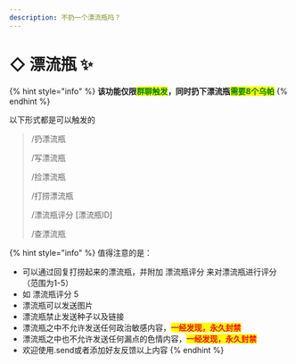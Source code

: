 ```yaml
---
description: 不扔一个漂流瓶吗？
---
```


# ◇ 漂流瓶  ✨

{% hint style="info" %}
**该功能仅限**<mark style="color:green;">**群聊触发**</mark>**，同时扔下漂流瓶**<mark style="color:green;">**需要8个乌帕**</mark>
{% endhint %}

以下形式都是可以触发的

> /扔漂流瓶
>
> /写漂流瓶
>
> /捡漂流瓶
>
> /打捞漂流瓶
>
> /漂流瓶评分 \[漂流瓶ID]
>
> /查漂流瓶&#x20;

{% hint style="info" %}
值得注意的是：

* 可以通过回复打捞起来的漂流瓶，并附加 漂流瓶评分 来对漂流瓶进行评分（范围为1-5）
* 如  漂流瓶评分 5
* 漂流瓶可以发送图片
* 漂流瓶禁止发送种子以及链接
* 漂流瓶之中不允许发送任何政治敏感内容，<mark style="color:red;">**一经发现，永久封禁**</mark>
* 漂流瓶之中也不允许发送任何漏点的色情内容，<mark style="color:red;">**一经发现，永久封禁**</mark>
* 欢迎使用.send或者添加好友反馈以上内容
{% endhint %}

